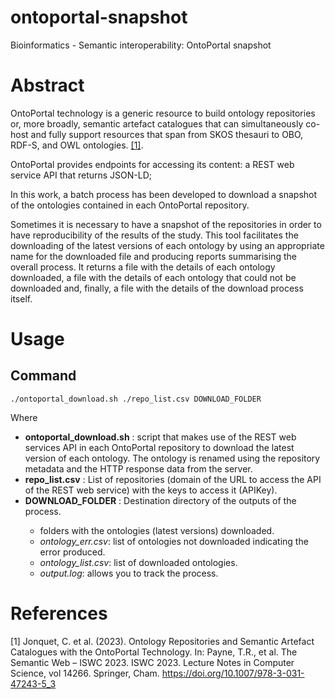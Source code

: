 # ontoportal-snapshot
Bioinformatics - Semantic interoperability: OntoPortal snapshot 

# Abstract
OntoPortal technology is a generic resource to build ontology repositories or, more broadly, semantic artefact catalogues that can simultaneously co-host and fully support resources that span from SKOS thesauri to OBO, RDF-S, and OWL ontologies. [[1]](#1).

OntoPortal provides endpoints for accessing its content: a REST web service API that returns JSON-LD;

In this work, a batch process has been developed to download a snapshot of the ontologies contained in each OntoPortal repository.

Sometimes it is necessary to have a snapshot of the repositories in order to have reproducibility of the results of the study.
This tool facilitates the downloading of the latest versions of each ontology by using an appropriate name for the downloaded file and producing reports summarising the overall process. 
It returns a file with the details of each ontology downloaded, a file with the details of each ontology that could not be downloaded and, finally, a file with the details of the download process itself.

# Usage
## Command
`./ontoportal_download.sh ./repo_list.csv DOWNLOAD_FOLDER`

Where

<ul>
  <li><b>ontoportal_download.sh</b> : script that makes use of the REST web services API in each OntoPortal repository to download the latest version of each ontology. The ontology is renamed using the repository metadata and the HTTP response data from the server.</li>
  <li><b>repo_list.csv</b> : List of repositories (domain of the URL to access the API of the REST web service) with the keys to access it (APIKey).</li>
  <li><b>DOWNLOAD_FOLDER</b> : Destination directory of the outputs of the process.</li>
  <ul>
    <li>folders with the ontologies (latest versions) downloaded.</li>
    <li><i>ontology_err.csv</i>: list of ontologies not downloaded indicating the error produced.</li>
    <li><i>ontology_list.csv</i>: list of downloaded ontologies.</li>
    <li><i>output.log</i>: allows you to track the process.</li>
  </ul>
</ul>

# References
<a id="1">[1]</a> 
Jonquet, C. et al. (2023). Ontology Repositories and Semantic Artefact Catalogues with the OntoPortal Technology. In: Payne, T.R., et al. The Semantic Web – ISWC 2023. ISWC 2023. Lecture Notes in Computer Science, vol 14266. Springer, Cham. https://doi.org/10.1007/978-3-031-47243-5_3
